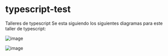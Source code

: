 # typescript-test
Talleres de typescript
Se esta siguiendo los siguientes diagramas para este taller de typescript:

![image](https://user-images.githubusercontent.com/78186561/197811080-15054df3-dd28-48d0-8c93-df5819e114ef.png)

![image](https://user-images.githubusercontent.com/78186561/197811152-62082c8d-dfd8-4fdc-bdfc-b727525a9e99.png)
